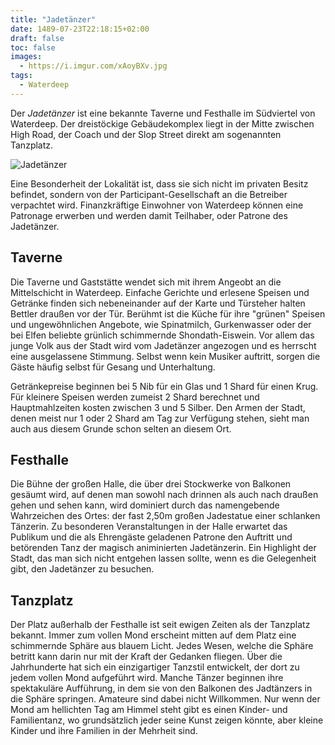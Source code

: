 ```yaml
---
title: "Jadetänzer"
date: 1489-07-23T22:18:15+02:00
draft: false
toc: false
images:
  - https://i.imgur.com/xAoyBXv.jpg
tags: 
  - Waterdeep
---
```


Der _Jadetänzer_ ist eine bekannte Taverne und Festhalle im Südviertel von Waterdeep. Der dreistöckige Gebäudekomplex liegt in der Mitte zwischen High Road, der Coach und der Slop Street direkt am sogenannten Tanzplatz.

![Jadetänzer](https://i.imgur.com/MxODAZs.png)

Eine Besonderheit der Lokalität ist, dass sie sich nicht im privaten Besitz befindet, sondern von der Participant-Gesellschaft an die Betreiber verpachtet wird. Finanzkräftige Einwohner von Waterdeep können eine Patronage erwerben und werden damit Teilhaber, oder Patrone des Jadetänzer.

## Taverne

Die Taverne und Gaststätte wendet sich mit ihrem Angeobt an die Mittelschicht in Waterdeep. Einfache Gerichte und erlesene Speisen und Getränke finden sich nebeneinander auf der Karte und Türsteher halten Bettler draußen vor der Tür. Berühmt ist die Küche für ihre "grünen" Speisen und ungewöhnlichen Angebote, wie Spinatmilch, Gurkenwasser oder der bei Elfen beliebte grünlich schimmernde Shondath-Eiswein. Vor allem das junge Volk aus der Stadt wird vom Jadetänzer angezogen und es herrscht eine ausgelassene Stimmung. Selbst wenn kein Musiker auftritt, sorgen die Gäste häufig selbst für Gesang und Unterhaltung.

Getränkepreise beginnen bei 5 Nib für ein Glas und 1 Shard für einen Krug. Für kleinere Speisen werden zumeist 2 Shard berechnet und Hauptmahlzeiten kosten zwischen 3 und 5 Silber. Den Armen der Stadt, denen meist nur 1 oder 2 Shard am Tag zur Verfügung stehen, sieht man auch aus diesem Grunde schon selten an diesem Ort.

## Festhalle

Die Bühne der großen Halle, die über drei Stockwerke von Balkonen gesäumt wird, auf denen man sowohl nach drinnen als auch nach draußen gehen und sehen kann, wird dominiert durch das namengebende Wahrzeichen des Ortes: der fast 2,50m großen Jadestatue einer schlanken Tänzerin. Zu besonderen Veranstaltungen in der Halle erwartet das Publikum und die als Ehrengäste geladenen Patrone den Auftritt und betörenden Tanz der magisch animinierten Jadetänzerin. Ein Highlight der Stadt, das man sich nicht entgehen lassen sollte, wenn es die Gelegenheit gibt, den Jadetänzer zu besuchen.

## Tanzplatz

Der Platz außerhalb der Festhalle ist seit ewigen Zeiten als der Tanzplatz bekannt. Immer zum vollen Mond erscheint mitten auf dem Platz eine schimmernde Sphäre aus blauem Licht. Jedes Wesen, welche die Sphäre betritt kann darin nur mit der Kraft der Gedanken fliegen. Über die Jahrhunderte hat sich ein einzigartiger Tanzstil entwickelt, der dort zu jedem vollen Mond aufgeführt wird. Manche Tänzer beginnen ihre spektakuläre Aufführung, in dem sie von den Balkonen des Jadtänzers in die Sphäre springen. Amateure sind dabei nicht Willkommen. Nur wenn der Mond am hellichten Tag am Himmel steht gibt es einen Kinder- und Familientanz, wo grundsätzlich jeder seine Kunst zeigen könnte, aber kleine Kinder und ihre Familien in der Mehrheit sind.
